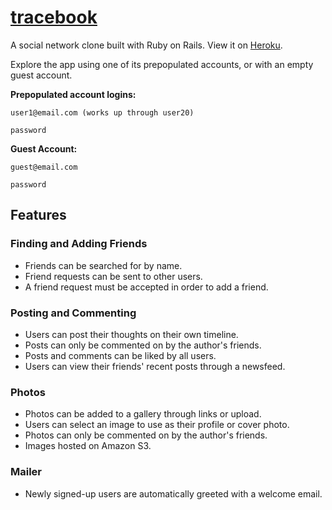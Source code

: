 # [tracebook](http://tracebook.herokuapp.com/)

A social network clone built with Ruby on Rails. View it on [Heroku](http://tracebook.herokuapp.com/).

Explore the app using one of its prepopulated accounts, or with an empty guest account.

**Prepopulated account logins:**

```
user1@email.com (works up through user20)

password
```

**Guest Account:**

```
guest@email.com

password
```

## Features

### Finding and Adding Friends

- Friends can be searched for by name.
- Friend requests can be sent to other users.
- A friend request must be accepted in order to add a friend.

### Posting and Commenting

- Users can post their thoughts on their own timeline.
- Posts can only be commented on by the author's friends.
- Posts and comments can be liked by all users.
- Users can view their friends' recent posts through a newsfeed.

### Photos

- Photos can be added to a gallery through links or upload.
- Users can select an image to use as their profile or cover photo.
- Photos can only be commented on by the author's friends.
- Images hosted on Amazon S3.

### Mailer

- Newly signed-up users are automatically greeted with a welcome email.

